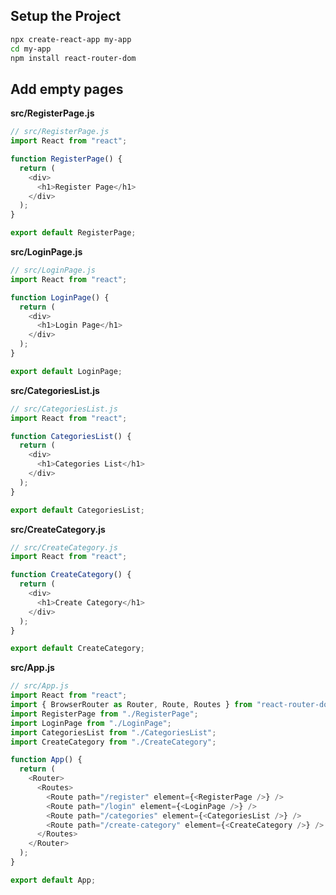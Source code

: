 ## Setup the Project

```bash
npx create-react-app my-app
cd my-app
npm install react-router-dom

```

## Add empty pages

**src/RegisterPage.js**

```javascript
// src/RegisterPage.js
import React from "react";

function RegisterPage() {
  return (
    <div>
      <h1>Register Page</h1>
    </div>
  );
}

export default RegisterPage;
```

**src/LoginPage.js**

```javascript
// src/LoginPage.js
import React from "react";

function LoginPage() {
  return (
    <div>
      <h1>Login Page</h1>
    </div>
  );
}

export default LoginPage;
```

**src/CategoriesList.js**

```javascript
// src/CategoriesList.js
import React from "react";

function CategoriesList() {
  return (
    <div>
      <h1>Categories List</h1>
    </div>
  );
}

export default CategoriesList;
```

**src/CreateCategory.js**

```javascript
// src/CreateCategory.js
import React from "react";

function CreateCategory() {
  return (
    <div>
      <h1>Create Category</h1>
    </div>
  );
}

export default CreateCategory;
```

**src/App.js**

```javascript
// src/App.js
import React from "react";
import { BrowserRouter as Router, Route, Routes } from "react-router-dom";
import RegisterPage from "./RegisterPage";
import LoginPage from "./LoginPage";
import CategoriesList from "./CategoriesList";
import CreateCategory from "./CreateCategory";

function App() {
  return (
    <Router>
      <Routes>
        <Route path="/register" element={<RegisterPage />} />
        <Route path="/login" element={<LoginPage />} />
        <Route path="/categories" element={<CategoriesList />} />
        <Route path="/create-category" element={<CreateCategory />} />
      </Routes>
    </Router>
  );
}

export default App;
```
